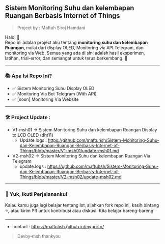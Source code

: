 ## Sistem Monitoring Suhu dan kelembapan Ruangan Berbasis Internet of Things
> Project by : Maftuh Siroj Hamdani  


Halo! 👋  
Repo ini adalah project aku tentang **monitoring suhu dan kelembapan Ruangan**, mulai dari display OLED, Monitoring via API Telegram, dan monitoring via Web. Semua yang ada di sini adalah hasil eksperimen, latihan, trial-error, dan semangat untuk terus berkembang. 🚀

---
### 📚 Apa Isi Repo Ini?

- ✅ Sistem Monitoring Suhu Display OLED
- ✅ Monitoring Via Bot Telegram (With API)
- ✅ [soon] Monitoring Via Website

---

### 🛠️ Project Update :

- V1-msh01 -> Sistem Monitoring Suhu dan kelembapan Ruangan Display to LCD OLED (dht11)
    - Update.logs : https://github.com/maftuhsh/Sistem-Monitoring-Suhu-dan-Kelembapan-Ruangan-Berbasis-Internet-of-Things/blob/master/V1-msh01/update-msh01.md
- V2-msh02 -> Sistem Monitoring Suhu dan kelembapan Ruangan Via Telegram
    - update.logs : https://github.com/maftuhsh/Sistem-Monitoring-Suhu-dan-Kelembapan-Ruangan-Berbasis-Internet-of-Things/blob/master/V2-msh02/update-msh02.md
---

### 📌 Yuk, Ikuti Perjalananku!
Kalau kamu juga lagi belajar tentang Iot, silahkan fork repo ini, kasih bintang ⭐️, atau kirim PR untuk kontribusi atau diskusi. Kita belajar bareng-bareng!

---

- contact : https://maftuhsh.github.io/myporto/



> Devby-msh
> thankyou
